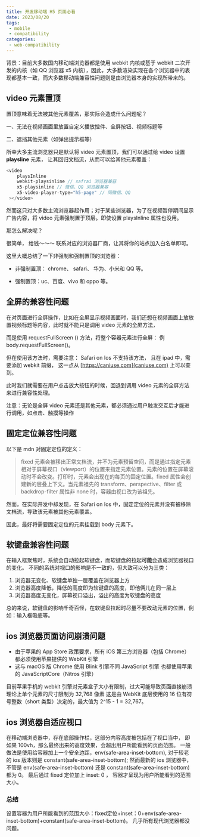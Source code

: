 ```yaml
---
title: 开发移动端 H5 页面必看
date: 2023/08/20
tags:
 - mobile
 - compatibility
categories:
 - web-compatibility
---
```


背景：目前大多数国内移动端浏览器都是使用 webkit 内核或基于 webkit 二次开发的内核（如 QQ 浏览器 x5 内核），因此，大多数渲染实现在各个浏览器中的表现都基本一致，而大多数移动端兼容性问题则是由浏览器本身的实现所带来的。

## video 元素置顶

置顶意味着无法被其他元素覆盖，那实际会造成什么问题呢？

一、无法在视频画面里放置自定义播放控件、全屏按钮、视频标题等

二、遮挡其他元素（如弹出提示框等）

所幸大多主流浏览器只是默认将 video 元素置顶，我们可以通过给 video 设置 **playsline** 元素， 让其回归文档流，从而可以给其他元素覆盖：

```js
<video
    playsInline
    webkit-playsinline // safrai 浏览器兼容
    x5-playsinline // 微信、QQ 浏览器兼容
    x5-video-player-type="h5-page" // 同微信、QQ 
 ></video>
```

然而这只对大多数主流浏览器起作用；对于某些浏览器，为了在视频暂停期间显示广告内容，将 video 元素强制置于顶层。即使设置 playsInline 属性也没用。

那怎么解决呢？  

很简单， 给钱～～～ 联系对应的浏览器厂商，让其将你的站点加入白名单即可。

这里大概总结了一下非强制和强制置顶的浏览器：

  - 非强制置顶： chrome、 safari、 华为、小米和 QQ 等。

  - 强制置顶：uc、百度、vivo 和 oppo 等。

## 全屏的兼容性问题
在对页面进行全屏操作，比如在全屏显示视频画面时，我们还想在视频画面上放放置视频标题等内容，此时就不能只是调用 video 元素的全屏方法，

而是使用 requestFullScreen () 方法，将整个容器元素进行全屏： 例 body.requestFullScreen()。

但在使用该方法时，需要注意： Safari on Ios 不支持该方法，
且在 ipad 中，需要添加 webkit 前缀， 这一点从 [https://caniuse.com](caniuse.com) 上可以查到。

此时我们就需要在用户点击放大按钮的时候，回退到调用 video 元素的全屏方法来进行兼容性处理。

注意：无论是全屏 video 元素还是其他元素，都必须通过用户触发交互后才能进行调用，如点击、触摸等操作

## 固定定位兼容性问题
以下是 mdn 对固定定位的定义：

> fixed 元素会被移出正常文档流，并不为元素预留空间，而是通过指定元素相对于屏幕视口（viewport）的位置来指定元素位置。元素的位置在屏幕滚动时不会改变。打印时，元素会出现在的每页的固定位置。fixed 属性会创建新的层叠上下文。当元素祖先的 transform、perspective、filter 或 backdrop-filter 属性非 none 时，容器由视口改为该祖先。

然而，在实际开发中却发现，在 Safari on Ios 中，固定定位的元素并没有被移除文档流，导致该元素被其他元素覆盖。

因此，最好将需要固定定位的元素挂载到 body 元素下。

## 软键盘兼容性问题
在输入框聚焦时，系统会自动拉起软键盘，而软键盘的拉起**可能**会造成浏览器视口的变化。
不同的系统对视口的影响是不一致的，但大致可以分为三类：

  1. 浏览器无变化、软键盘单独一层覆盖在浏览器上方
  2. 浏览器高度降低，降低的高度即为软键盘的高度，即他俩儿在同一层上
  3. 浏览器高度无变化，屏幕视口溢出，溢出的高度为软键盘的高度

总的来说，软键盘的影响千奇百怪，在软键盘拉起时尽量不要改动元素的位置，例如：输入框吸底等。

## ios 浏览器页面访问崩溃问题
- 由于苹果的 App Store 政策要求，所有 iOS 第三方浏览器（包括 Chrome）都必须使用苹果提供的 WebKit 引擎
- 这与 macOS 版 Chrome 使用 Blink 引擎不同
JavaScript 引擎 也都使用苹果的 JavaScriptCore（Nitros 引擎）

目前苹果手机的 webkit 引擎对元素盒子大小有限制，过大可能导致页面直接崩溃
理论上单个元素的尺寸限制为 32,768 像素
这是由 WebKit 底层使用的 16 位有符号整数（short 类型）决定的，最大值为 2^15 - 1 = 32,767。

## ios 浏览器自适应视口
在移动端浏览器中，存在底部操作栏，这部分内容高度被包括在了视口当中，
即如果 100vh，那么最终出来的高度效果，会超出用户所能看到的页面范围。
一般做法是使用给容器加上一个安全边距，env(safe-area-inset-bottom), 对于较老的 ios 版本则是 constant(safe-area-inset-bottom);
然而最新的 ios 浏览器中，不管是 env(safe-area-inset-bottom) 还是 constant(safe-area-inset-bottom) 都为 0。
最后通过 fixed 定位加上 inset: 0 ， 容器才呈现为用户所能看到的范围大小。
### 总结
设置容器为用户所能看到的范围大小：fixed定位+inset：0+env(safe-area-inset-bottom)+constant(safe-area-inset-bottom)。
几乎所有现代浏览器都没问题。